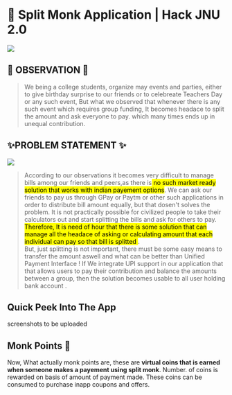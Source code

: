 # 🚀 Split Monk Application | Hack JNU 2.0
![](https://media0.giphy.com/media/flbcUFdLSHwZC03p11/giphy.gif?cid=ecf05e473n1rpg8u098c485j8fopib9bql7m5qbv13er8nw9&rid=giphy.gif&ct=g)
## 🤔 OBSERVATION 🤔

> We being a college students, organize may events and parties,
> either to give birthday surprise to our friends 	or to celebreate
> Teachers Day or any such event,  	But what we observed that whenever there is any such event 	which requires group funding, It becomes headace to 	split the amount and ask everyone to pay. which many times ends up in unequal contribution.

## ✨PROBLEM STATEMENT ✨
![](https://media4.giphy.com/media/fVWBaQeBznugTEavKp/giphy.gif?cid=ecf05e47qjo569426wcea61t9v8zbl2lllveqskvi5pk6500&rid=giphy.gif&ct=g)

> According to our observations it becomes very difficult to  	manage
> bills among our friends  and peers,as there is<mark> no such market ready
> solution that  	works with indian payement options</mark>. We can ask 	our
> friends to pay us through GPay or Paytm or other  	such applications
> in order to distribute bill amount 	equally, but that dosen't solves
> the problem. It is not 	practically possible for civilized people to
> take their  	calculators out and start splitting the bills and ask for
> 	others to pay. <mark> Therefore, It is need of hour that there is some
> solution  	that can manage all the headace of asking or calculating
> 	amount that each individual can pay so that bill is  splitted </mark>. 	
> 	But, just splitting is not important, there must be some 	easy means
> to transfer the amount aswell and what can 	be better than Unified
> Payment Interface !  	 	If We integrate UPI support in our application
> that 	that allows users to pay their contribution and balance 	the
> amounts between a group, then the solution becomes  	usable to all
> user holding bank account .
## Quick Peek Into The App
screenshots to be uploaded

##  Monk Points 🧘
Now, What actually monk points are, these are **virtual coins that is earned when someone makes a payement using split monk**. Number. of coins is rewarded on basis of amount of payment made. These coins can be consumed to purchase inapp coupons and offers.
